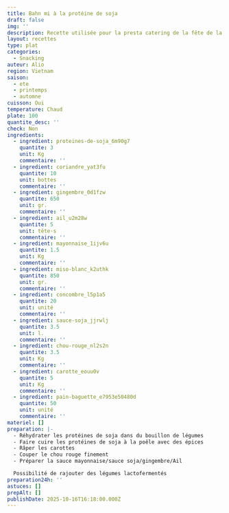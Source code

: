 ```yaml
---
title: Bahn mi à la protéine de soja
draft: false
img: ''
description: Recette utilisée pour la presta catering de la fête de la soupe 2025
layout: recettes
type: plat
categories:
  - Snacking
auteur: Alio
region: Vietnam
saison:
  - ete
  - printemps
  - automne
cuisson: Oui
temperature: Chaud
plate: 100
quantite_desc: ''
check: Non
ingredients:
  - ingredient: proteines-de-soja_6m90g7
    quantite: 3
    unit: Kg
    commentaire: ''
  - ingredient: coriandre_yat3fu
    quantite: 10
    unit: bottes
    commentaire: ''
  - ingredient: gingembre_0d1fzw
    quantite: 650
    unit: gr.
    commentaire: ''
  - ingredient: ail_u2m28w
    quantite: 5
    unit: tête·s
    commentaire: ''
  - ingredient: mayonnaise_1ijv6u
    quantite: 1.5
    unit: Kg
    commentaire: ''
  - ingredient: miso-blanc_k2uthk
    quantite: 850
    unit: gr.
    commentaire: ''
  - ingredient: concombre_l5p1a5
    quantite: 20
    unit: unité
    commentaire: ''
  - ingredient: sauce-soja_jjrwlj
    quantite: 3.5
    unit: l.
    commentaire: ''
  - ingredient: chou-rouge_nl2s2n
    quantite: 3.5
    unit: Kg
    commentaire: ''
  - ingredient: carotte_eouu0v
    quantite: 5
    unit: Kg
    commentaire: ''
  - ingredient: pain-baguette_e7953e50480d
    quantite: 50
    unit: unité
    commentaire: ''
materiel: []
preparation: |-
  - Réhydrater les protéines de soja dans du bouillon de légumes
  - Faire cuire les protéines de soja à la poêle avec des épices
  - Râper les carottes
  - Couper le chou rouge finement
  - Préparer la sauce mayonnaise/sauce soja/gingembre/Ail

  Possibilité de rajouter des légumes lactofermentés
preparation24h: ''
astuces: []
prepAlt: []
publishDate: 2025-10-16T16:18:00.000Z
---
```



